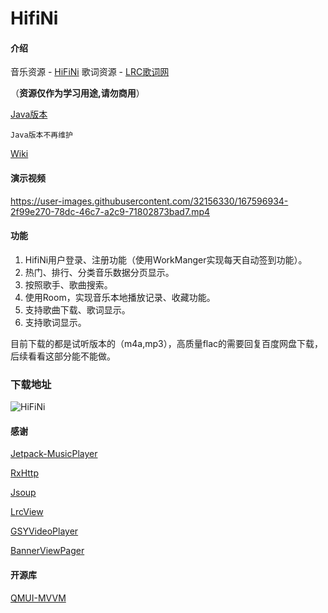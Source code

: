 # HifiNi

#### 介绍

音乐资源 - [HiFiNi](https://www.hifini.com/)
歌词资源 - [LRC歌词网](https://www.lrcgeci.com/)

（**资源仅作为学习用途,请勿商用**）

[Java版本](https://github.com/Theoneee/HifiNi/tree/java)

`Java版本不再维护`

[Wiki](https://github.com/Theoneee/HifiNi/wiki)

#### 演示视频

https://user-images.githubusercontent.com/32156330/167596934-2f99e270-78dc-46c7-a2c9-71802873bad7.mp4

#### 功能

1. HifiNi用户登录、注册功能（使用WorkManger实现每天自动签到功能）。
2. 热门、排行、分类音乐数据分页显示。
3. 按照歌手、歌曲搜索。
4. 使用Room，实现音乐本地播放记录、收藏功能。
5. 支持歌曲下载、歌词显示。
6. 支持歌词显示。

目前下载的都是试听版本的（m4a,mp3），高质量flac的需要回复百度网盘下载，后续看看这部分能不能做。

### 下载地址

![HiFiNi](https://www.pgyer.com/app/qrcode/HifiNi)

#### 感谢

[Jetpack-MusicPlayer](https://github.com/KunMinX/Jetpack-MusicPlayer)

[RxHttp](https://github.com/liujingxing/rxhttp)

[Jsoup](https://github.com/jhy/jsoup)

[LrcView](https://github.com/zion223/NeteaseCloudMusic-MVVM/tree/master/lib_common_ui/src/main/java/com/netease/lib_common_ui/lrc)

[GSYVideoPlayer](https://github.com/CarGuo/GSYVideoPlayer)

[BannerViewPager](https://github.com/zhpanvip/BannerViewPager)

#### 开源库

[QMUI-MVVM](https://github.com/Theoneee/QMUI-MVVM)








